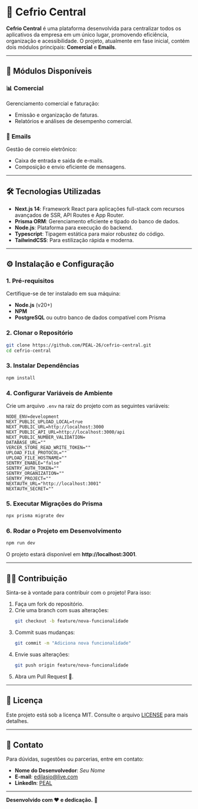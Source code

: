 # 🏢 **Cefrio Central**

**Cefrio Central** é uma plataforma desenvolvida para centralizar todos os aplicativos da empresa em um único lugar, promovendo eficiência, organização e acessibilidade. O projeto, atualmente em fase inicial, contém dois módulos principais: **Comercial** e **Emails**.

---

## 🚀 **Módulos Disponíveis**

### 📊 **Comercial**
Gerenciamento comercial e faturação:
- Emissão e organização de faturas.
- Relatórios e análises de desempenho comercial.

### 📧 **Emails**
Gestão de correio eletrônico:
- Caixa de entrada e saída de e-mails.
- Composição e envio eficiente de mensagens.

---

## 🛠️ **Tecnologias Utilizadas**

- **Next.js 14**: Framework React para aplicações full-stack com recursos avançados de SSR, API Routes e App Router.
- **Prisma ORM**: Gerenciamento eficiente e tipado do banco de dados.
- **Node.js**: Plataforma para execução do backend.
- **Typescript**: Tipagem estática para maior robustez do código.
- **TailwindCSS**: Para estilização rápida e moderna.

---

## ⚙️ **Instalação e Configuração**

### 1. **Pré-requisitos**
Certifique-se de ter instalado em sua máquina:
- **Node.js** (v20+)
- **NPM**
- **PostgreSQL** ou outro banco de dados compatível com Prisma

### 2. **Clonar o Repositório**
```bash
git clone https://github.com/PEAL-26/cefrio-central.git
cd cefrio-central
```

### 3. **Instalar Dependências**
```bash
npm install
```

### 4. **Configurar Variáveis de Ambiente**
Crie um arquivo `.env` na raiz do projeto com as seguintes variáveis:

```env
NODE_ENV=development
NEXT_PUBLIC_UPLOAD_LOCAL=true
NEXT_PUBLIC_URL=http://localhost:3000
NEXT_PUBLIC_API_URL=http://localhost:3000/api
NEXT_PUBLIC_NUMBER_VALIDATION=
DATABASE_URL=""
VERCER_STORE_READ_WRITE_TOKEN=""
UPLOAD_FILE_PROTOCOL=""
UPLOAD_FILE_HOSTNAME=""
SENTRY_ENABLE="false"
SENTRY_AUTH_TOKEN=""
SENTRY_ORGANIZATION=""
SENTRY_PROJECT=""
NEXTAUTH_URL="http://localhost:3001"
NEXTAUTH_SECRET=""
```

### 5. **Executar Migrações do Prisma**
```bash
npx prisma migrate dev
```

### 6. **Rodar o Projeto em Desenvolvimento**
```bash
npm run dev
```

O projeto estará disponível em **http://localhost:3001**.

---

## 👨‍💻 **Contribuição**

Sinta-se à vontade para contribuir com o projeto! Para isso:
1. Faça um fork do repositório.
2. Crie uma branch com suas alterações:
   ```bash
   git checkout -b feature/nova-funcionalidade
   ```
3. Commit suas mudanças:
   ```bash
   git commit -m "Adiciona nova funcionalidade"
   ```
4. Envie suas alterações:
   ```bash
   git push origin feature/nova-funcionalidade
   ```
5. Abra um Pull Request 🚀.

---

## 📜 **Licença**

Este projeto está sob a licença MIT. Consulte o arquivo [LICENSE](LICENSE) para mais detalhes.

---

## 💬 **Contato**

Para dúvidas, sugestões ou parcerias, entre em contato:

- **Nome do Desenvolvedor**: *Seu Nome*  
- **E-mail**: [edilasio@live.com](mailto:edilasio@live.com)  
- **LinkedIn**: [PEAL](https://www.linkedin.com/in/peal26/)  

---

**Desenvolvido com ❤️ e dedicação.** 🚀  
